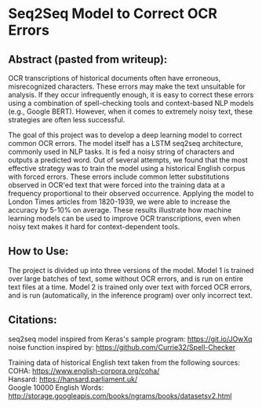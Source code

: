 # Seq2Seq Model to Correct OCR Errors

## Abstract (pasted from writeup):
OCR transcriptions of historical documents often have erroneous, misrecognized characters. These errors may make the text unsuitable for analysis. If they occur infrequently enough, it is easy to correct these errors using a combination of spell-checking tools and context-based NLP models (e.g., Google BERT). However, when it comes to extremely noisy text, these strategies are often less successful.

The goal of this project was to develop a deep learning model to correct common OCR errors. The model itself has a LSTM seq2seq architecture, commonly used in NLP tasks. It is fed a noisy string of characters and outputs a predicted word. Out of several attempts, we found that the most effective strategy was to train the model using a historical English corpus with forced errors. These errors include common letter substitutions observed in OCR'ed text that were forced into the training data at a frequency proportional to their observed occurrence. Applying the model to London Times articles from 1820-1939, we were able to increase the accuracy by 5-10% on average. These results illustrate how machine learning models can be used to improve OCR transcriptions, even when noisy text makes it hard for context-dependent tools.

## How to Use:
The project is divided up into three versions of the model. Model 1 is trained over large batches of text, some without OCR errors, and is run on entire text files at a time. Model 2 is trained only over text with forced OCR errors, and is run (automatically, in the inference program) over only incorrect text.


## Citations:
seq2seq model inspired from Keras's sample program: https://git.io/JOwXq
noise function inspired by: https://github.com/Currie32/Spell-Checker

Training data of historical English text taken from the following sources:  
COHA: https://www.english-corpora.org/coha/  
Hansard: https://hansard.parliament.uk/  
Google 10000 English Words: http://storage.googleapis.com/books/ngrams/books/datasetsv2.html  

